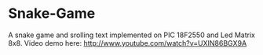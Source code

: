Snake-Game
==========
A snake game and srolling text implemented on PIC 18F2550 and Led Matrix 8x8.
Video demo here: http://www.youtube.com/watch?v=UXIN86BGX9A

